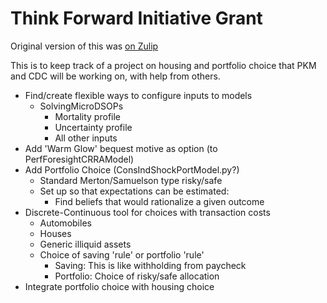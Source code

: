 # Think Forward Initiative Grant

Original version of this was [on Zulip](
https://chat.opentechstrategies.com/#narrow/stream/18-HARK-Discrete-Continuous/subject/Housing.20and.20Portfolio.20Choice/near/62376)

This is to keep track of a project on housing and portfolio choice that PKM and CDC will be working on, with help from others.

* Find/create flexible ways to configure inputs to models
  * SolvingMicroDSOPs
      * Mortality profile
      * Uncertainty profile
      * All other inputs
* Add 'Warm Glow' bequest motive as option (to PerfForesightCRRAModel)
* Add Portfolio Choice (ConsIndShockPortModel.py?)
   * Standard Merton/Samuelson type risky/safe
   * Set up so that expectations can be estimated:
      * Find beliefs that would rationalize a given outcome
* Discrete-Continuous tool for choices with transaction costs
   * Automobiles
   * Houses
   * Generic illiquid assets
   * Choice of saving 'rule' or portfolio 'rule'
      * Saving: This is like withholding from paycheck
      * Portfolio: Choice of risky/safe allocation
* Integrate portfolio choice with housing choice
